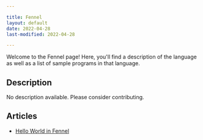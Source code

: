 ```yaml
---

title: Fennel
layout: default
date: 2022-04-28
last-modified: 2022-04-28

---
```


Welcome to the Fennel page! Here, you'll find a description of the language as well as a list of sample programs in that language.

## Description

No description available. Please consider contributing.

## Articles

- [Hello World in Fennel](https://sampleprograms.io/projects/hello-world/fennel)